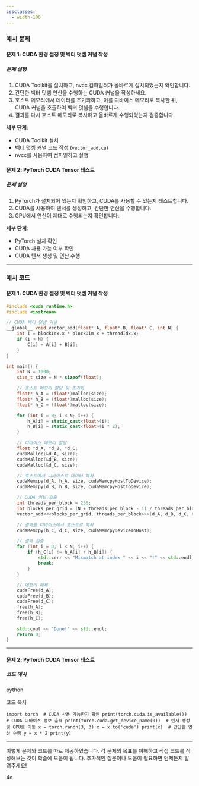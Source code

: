 ```yaml
---
cssclasses:
  - width-100
---
```

### 예시 문제

#### **문제 1: CUDA 환경 설정 및 벡터 덧셈 커널 작성**

##### **문제 설명**

1. CUDA Toolkit을 설치하고, nvcc 컴파일러가 올바르게 설치되었는지 확인합니다.
2. 간단한 벡터 덧셈 연산을 수행하는 CUDA 커널을 작성하세요.
3. 호스트 메모리에서 데이터를 초기화하고, 이를 디바이스 메모리로 복사한 뒤, CUDA 커널을 호출하여 벡터 덧셈을 수행합니다.
4. 결과를 다시 호스트 메모리로 복사하고 올바르게 수행되었는지 검증합니다.

**세부 단계**:

- CUDA Toolkit 설치
- 벡터 덧셈 커널 코드 작성 (`vector_add.cu`)
- nvcc를 사용하여 컴파일하고 실행

#### **문제 2: PyTorch CUDA Tensor 테스트**

##### **문제 설명**

1. PyTorch가 설치되어 있는지 확인하고, CUDA를 사용할 수 있는지 테스트합니다.
2. CUDA를 사용하여 텐서를 생성하고, 간단한 연산을 수행합니다.
3. GPU에서 연산이 제대로 수행되는지 확인합니다.

**세부 단계**:

- PyTorch 설치 확인
- CUDA 사용 가능 여부 확인
- CUDA 텐서 생성 및 연산 수행

---

### 예시 코드

#### **문제 1: CUDA 환경 설정 및 벡터 덧셈 커널 작성**
```C++
#include <cuda_runtime.h>
#include <iostream>

// CUDA 벡터 덧셈 커널
__global__ void vector_add(float* A, float* B, float* C, int N) {
    int i = blockIdx.x * blockDim.x + threadIdx.x;
    if (i < N) {
        C[i] = A[i] + B[i];
    }
}

int main() {
    int N = 1000;
    size_t size = N * sizeof(float);

    // 호스트 메모리 할당 및 초기화
    float* h_A = (float*)malloc(size);
    float* h_B = (float*)malloc(size);
    float* h_C = (float*)malloc(size);

    for (int i = 0; i < N; i++) {
        h_A[i] = static_cast<float>(i);
        h_B[i] = static_cast<float>(i * 2);
    }

    // 디바이스 메모리 할당
    float *d_A, *d_B, *d_C;
    cudaMalloc(&d_A, size);
    cudaMalloc(&d_B, size);
    cudaMalloc(&d_C, size);

    // 호스트에서 디바이스로 데이터 복사
    cudaMemcpy(d_A, h_A, size, cudaMemcpyHostToDevice);
    cudaMemcpy(d_B, h_B, size, cudaMemcpyHostToDevice);

    // CUDA 커널 호출
    int threads_per_block = 256;
    int blocks_per_grid = (N + threads_per_block - 1) / threads_per_block;
    vector_add<<<blocks_per_grid, threads_per_block>>>(d_A, d_B, d_C, N);

    // 결과를 디바이스에서 호스트로 복사
    cudaMemcpy(h_C, d_C, size, cudaMemcpyDeviceToHost);

    // 결과 검증
    for (int i = 0; i < N; i++) {
        if (h_C[i] != h_A[i] + h_B[i]) {
            std::cerr << "Mismatch at index " << i << "!" << std::endl;
            break;
        }
    }

    // 메모리 해제
    cudaFree(d_A);
    cudaFree(d_B);
    cudaFree(d_C);
    free(h_A);
    free(h_B);
    free(h_C);

    std::cout << "Done!" << std::endl;
    return 0;
}

```


---

#### **문제 2: PyTorch CUDA Tensor 테스트**

##### **코드 예시**

python

코드 복사

`import torch  # CUDA 사용 가능한지 확인 print(torch.cuda.is_available())  # CUDA 디바이스 정보 출력 print(torch.cuda.get_device_name(0))  # 텐서 생성 및 GPU로 이동 x = torch.randn(3, 3) x = x.to('cuda') print(x)  # 간단한 연산 수행 y = x * 2 print(y)`

---

이렇게 문제와 코드를 따로 제공하였습니다. 각 문제의 목표를 이해하고 직접 코드를 작성해보는 것이 학습에 도움이 됩니다. 추가적인 질문이나 도움이 필요하면 언제든지 알려주세요!

4o